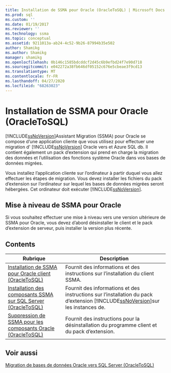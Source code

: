 ```yaml
---
title: Installation de SSMA pour Oracle (OracleToSQL) | Microsoft Docs
ms.prod: sql
ms.custom: ''
ms.date: 01/19/2017
ms.reviewer: ''
ms.technology: ssma
ms.topic: conceptual
ms.assetid: 9211013a-ab24-4c52-9b26-87994b35e502
author: Shamikg
ms.author: Shamikg
manager: shamikg
ms.openlocfilehash: 0b146c1585bdcddcf2d45c6b9efbd24f7e90d718
ms.sourcegitcommit: e042272a38fb646df05152c676e5cbeae3f9cd13
ms.translationtype: MT
ms.contentlocale: fr-FR
ms.lasthandoff: 04/27/2020
ms.locfileid: "68263023"
---
```

# <a name="installing-ssma--for-oracle-oracletosql"></a>Installation de SSMA pour Oracle (OracleToSQL)
[!INCLUDE[ssNoVersion](../../includes/ssnoversion-md.md)]Assistant Migration (SSMA) pour Oracle se compose d’une application cliente que vous utilisez pour effectuer une migration d' [!INCLUDE[ssNoVersion](../../includes/ssnoversion-md.md)] Oracle vers et Azure SQL db. Il contient également un pack d’extension qui prend en charge la migration des données et l’utilisation des fonctions système Oracle dans vos bases de données migrées.  
  
Vous installez l’application cliente sur l’ordinateur à partir duquel vous allez effectuer les étapes de migration. Vous devez installer les fichiers du pack d’extension sur l’ordinateur sur lequel les bases de données migrées seront hébergées. Cet ordinateur doit exécuter [!INCLUDE[ssNoVersion](../../includes/ssnoversion-md.md)].  
  
## <a name="upgrading-ssma-for-oracle"></a>Mise à niveau de SSMA pour Oracle  
Si vous souhaitez effectuer une mise à niveau vers une version ultérieure de SSMA pour Oracle, vous devez d’abord désinstaller le client et le pack d’extension de serveur, puis installer la version plus récente.  
  
## <a name="contents"></a>Contents  
  
|Rubrique|Description|  
|---------|---------------|  
|[Installation de SSMA pour Oracle client &#40;OracleToSQL&#41;](../../ssma/oracle/installing-ssma-for-oracle-client-oracletosql.md)|Fournit des informations et des instructions sur l’installation du client SSMA.|  
|[Installation des composants SSMA sur SQL Server &#40;OracleToSQL&#41;](../../ssma/oracle/installing-ssma-components-on-sql-server-oracletosql.md)|Fournit des informations et des instructions sur l’installation du pack d’extension [!INCLUDE[ssNoVersion](../../includes/ssnoversion-md.md)]sur les instances de.|  
|[Suppression de SSMA pour les composants Oracle &#40;OracleToSQL&#41;](../../ssma/oracle/removing-ssma-for-oracle-components-oracletosql.md)|Fournit des instructions pour la désinstallation du programme client et du pack d’extension.|  
  
## <a name="see-also"></a>Voir aussi  
[Migration de bases de données Oracle vers SQL Server &#40;OracleToSQL&#41;](../../ssma/oracle/migrating-oracle-databases-to-sql-server-oracletosql.md)  
  
